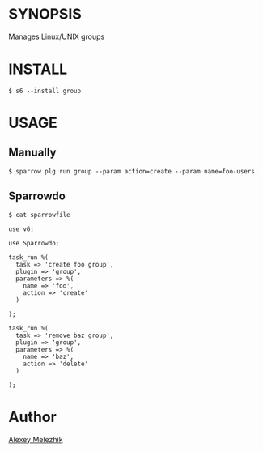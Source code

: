 # SYNOPSIS

Manages Linux/UNIX groups


# INSTALL

    $ s6 --install group 


# USAGE


## Manually 


    $ sparrow plg run group --param action=create --param name=foo-users

## Sparrowdo

    $ cat sparrowfile

    use v6;

    use Sparrowdo;

    task_run %(
      task => 'create foo group',
      plugin => 'group',
      parameters => %(
        name => 'foo',
        action => 'create'
      )
      
    );

    task_run %(
      task => 'remove baz group',
      plugin => 'group',
      parameters => %(
        name => 'baz',
        action => 'delete'
      )
      
    );

# Author

[Alexey Melezhik](mailto:melezhik@gmail.com)



